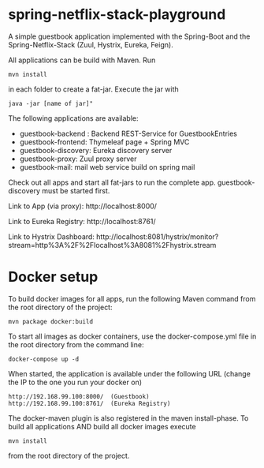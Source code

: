 # spring-netflix-stack-playground
A simple guestbook application implemented with the Spring-Boot and the Spring-Netflix-Stack (Zuul, Hystrix, Eureka, Feign).

All applications can be build with Maven. Run 
```
mvn install 
```
in each folder to create a fat-jar. 
Execute the jar with 
```
java -jar [name of jar]"
```

The following applications are available:

- guestbook-backend : Backend REST-Service for GuestbookEntries
- guestbook-frontend: Thymeleaf page + Spring MVC 
- guestbook-discovery: Eureka discovery server
- guestbook-proxy: Zuul proxy server
- guestbook-mail: mail web service build on spring mail

Check out all apps and start all fat-jars to run the complete app.
guestbook-discovery must be started first.

Link to App (via proxy):
http://localhost:8000/

Link to Eureka Registry:
http://localhost:8761/

Link to Hystrix Dashboard:
http://localhost:8081/hystrix/monitor?stream=http%3A%2F%2Flocalhost%3A8081%2Fhystrix.stream

# Docker setup
To build docker images for all apps, run the following Maven command from the root directory of the project:
```
mvn package docker:build
```
To start all images as docker containers, use the docker-compose.yml file in the root directory from the command line:
```
docker-compose up -d
```
When started, the application is available under the following URL (change the IP to the one you run your docker on)
```
http://192.168.99.100:8000/  (Guestbook)
http://192.168.99.100:8761/  (Eureka Registry)
```

The docker-maven plugin is also registered in the maven install-phase. To build all applications AND build all docker images execute
```
mvn install
```
from the root directory of the project.


